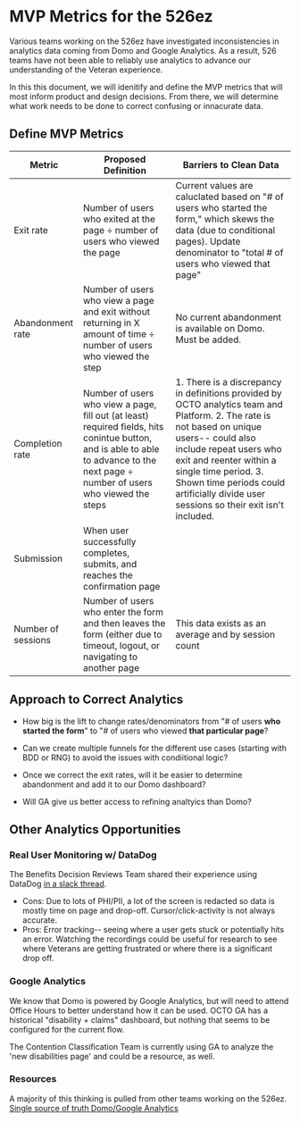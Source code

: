 # MVP Metrics for the 526ez

Various teams working on the 526ez have investigated inconsistencies in analytics data coming from Domo and Google Analytics. As a result, 526 teams have not been able to reliably use analytics to advance our understanding of the Veteran experience. 

In this this document, we will idenitify and define the MVP metrics that will most inform product and design decisions. From there, we will determine what work needs to be done to correct confusing or innacurate data.

## Define MVP Metrics 

|Metric     | Proposed Definition | Barriers to Clean Data |
|-------------------|----------------------------|-----------------|
|Exit rate |Number of users who exited at the page ÷ number of users who viewed the page| Current values are caluclated based on "# of users who started the form," which skews the data (due to conditional pages). Update denominator to "total # of users who viewed that page"  |
|Abandonment rate | Number of users who view a page and exit without returning in X amount of time ÷ number of users who viewed the step | No current abandonment is available on Domo. Must be added.
|Completion rate | Number of users who view a page, fill out (at least) required fields, hits conintue button, and is able to able to advance to the next page ÷ number of users who viewed the steps| 1. There is a discrepancy in definitions provided by OCTO analytics team and Platform. 2. The rate is not based on unique users-- could also include repeat users who exit and reenter within a single time period. 3. Shown time periods could artificially divide user sessions so their exit isn't included.  | I don't know... |
|Submission| When user successfully completes, submits, and reaches the confirmation page| 
|Number of sessions| Number of users who enter the form and then leaves the form (either due to timeout, logout, or navigating to another page| This data exists as an average and by session count|

## Approach to Correct Analytics

- How big is the lift to change rates/denominators from "# of users **who started the form**" to "# of users who viewed **that particular page**?

- Can we create multiple funnels for the different use cases (starting with BDD or RNG) to avoid the issues with condiitional logic?

- Once we correct the exit rates, will it be easier to determine abandonment and add it to our Domo dashboard?

- Will GA give us better access to refining analtyics than Domo?

## Other Analytics Opportunities 

### Real User Monitoring w/ DataDog 

The Benefits Decision Reviews Team shared their experience using DataDog  [in a slack thread]([url](https://app.zenhub.com/workspaces/disability-experience-63dbdb0a401c4400119d3a44/issues/gh/department-of-veterans-affairs/va.gov-team/76054#:~:text=slack%20thread%20about%20Real%20User%20Monitoring%20in%20DataDog)). 
- Cons: Due to lots of PHI/PII, a lot of the screen is redacted so data is mostly time on page and drop-off. Cursor/click-activity is not always accurate.
- Pros: Error tracking-- seeing where a user gets stuck or potentially hits an error. Watching the recordings could be useful for research to see where Veterans are getting frustrated or where there is a significant drop off.

### Google Analytics

We know that Domo is powered by Google Analytics, but will need to attend Office Hours to better understand how it can be used. OCTO GA has a historical "disability + claims" dashboard, but nothing that seems to be configured for the current flow. 

The Contention Classification Team is currently using GA to analyze the 'new disabilities page' and could be a resource, as well. 

  
### Resources 
A majority of this thinking is pulled from other teams working on the 526ez. 
[Single source of truth Domo/Google Analytics](https://dvagov.sharepoint.com/:w:/r/sites/vaabdvro/Shared%20Documents/Disability%20Benefits%20Experience/6%20-%20Analytics/Single%20Source%20of%20Truth_%20Domo_%20Analytics%20Resources.docx?d=w6b2b9d82054043ad9e983215ac905c2a&csf=1&web=1&e=hve7KH)

